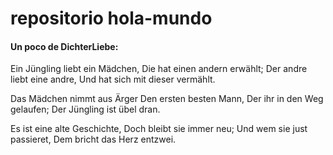 # repositorio hola-mundo

#### Un poco de DichterLiebe: ####

Ein Jüngling liebt ein Mädchen,
Die hat einen andern erwählt;
Der andre liebt eine andre,
Und hat sich mit dieser vermählt.

Das Mädchen nimmt aus Ärger
Den ersten besten Mann,
Der ihr in den Weg gelaufen;
Der Jüngling ist übel dran.

Es ist eine alte Geschichte,
Doch bleibt sie immer neu;
Und wem sie just passieret,
Dem bricht das Herz entzwei.
